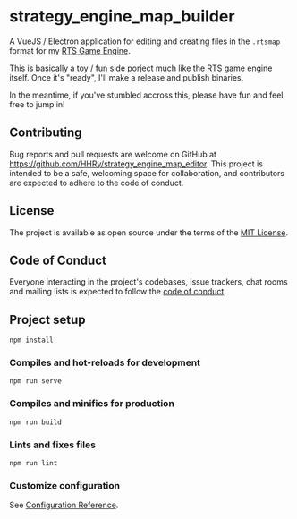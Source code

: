 # strategy_engine_map_builder

A VueJS / Electron application for editing and creating files
in the `.rtsmap` format for my [RTS Game Engine][1].

This is basically a toy / fun side porject much like the RTS
game engine itself. Once it's "ready", I'll make a release and
publish binaries.

In the meantime, if you've stumbled accross this, please have
fun and feel free to jump in!

## Contributing
Bug reports and pull requests are welcome on GitHub at https://github.com/HHRy/strategy_engine_map_editor. This project is intended to be a safe, welcoming space for collaboration, and contributors are expected to adhere to the code of conduct.

## License
The project is available as open source under the terms of the [MIT License][3].

## Code of Conduct
Everyone interacting in the project's codebases, issue trackers, chat rooms and mailing lists is expected to follow the [code of conduct][2].

## Project setup
```
npm install
```

### Compiles and hot-reloads for development
```
npm run serve
```

### Compiles and minifies for production
```
npm run build
```

### Lints and fixes files
```
npm run lint
```

### Customize configuration
See [Configuration Reference](https://cli.vuejs.org/config/).


[1]: https://github.com/HHRy/strategy_engine_map_editor
[2]: https://github.com/HHRy/strategy_engine_map_editor/blob/main/CODE_OF_CONDUCT.md
[3]: https://github.com/HHRy/strategy_engine_map_editor/blob/main/LICENSE.txt
